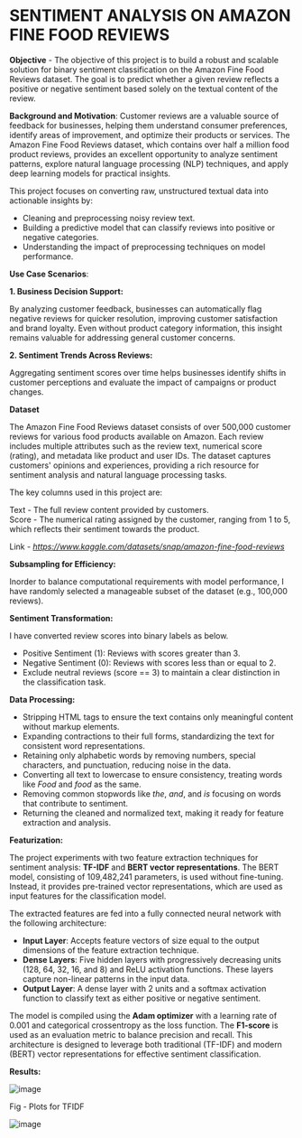# SENTIMENT ANALYSIS ON AMAZON FINE FOOD REVIEWS

**Objective** - The objective of this project is to build a robust and scalable solution for binary sentiment classification on the Amazon Fine Food Reviews dataset. The goal is to predict whether a given review reflects a positive or negative sentiment based solely on the textual content of the review.

**Background and Motivation**:
Customer reviews are a valuable source of feedback for businesses, helping them understand consumer preferences, identify areas of improvement, and optimize their products or services. The Amazon Fine Food Reviews dataset, which contains over half a million food product reviews, provides an excellent opportunity to analyze sentiment patterns, explore natural language processing (NLP) techniques, and apply deep learning models for practical insights.

This project focuses on converting raw, unstructured textual data into actionable insights by:

* Cleaning and preprocessing noisy review text.
* Building a predictive model that can classify reviews into positive or negative categories.
* Understanding the impact of preprocessing techniques on model performance.

**Use Case Scenarios**:

**1. Business Decision Support:**

By analyzing customer feedback, businesses can automatically flag negative reviews for quicker resolution, improving customer satisfaction and brand loyalty.
Even without product category information, this insight remains valuable for addressing general customer concerns.

**2. Sentiment Trends Across Reviews:**

Aggregating sentiment scores over time helps businesses identify shifts in customer perceptions and evaluate the impact of campaigns or product changes.

**Dataset**

The Amazon Fine Food Reviews dataset consists of over 500,000 customer reviews for various food products available on Amazon. Each review includes multiple attributes such as the review text, numerical score (rating), and metadata like product and user IDs. The dataset captures customers' opinions and experiences, providing a rich resource for sentiment analysis and natural language processing tasks.

The key columns used in this project are:

Text  - The full review content provided by customers.<br>
Score - The numerical rating assigned by the customer, ranging from 1 to 5, which reflects their sentiment towards the product.

Link - *https://www.kaggle.com/datasets/snap/amazon-fine-food-reviews*

**Subsampling for Efficiency:**

Inorder to balance computational requirements with model performance, I have randomly selected a manageable subset of the dataset (e.g., 100,000 reviews).

**Sentiment Transformation:**

I have converted review scores into binary labels as below.

* Positive Sentiment (1): Reviews with scores greater than 3.
* Negative Sentiment (0): Reviews with scores less than or equal to 2.
* Exclude neutral reviews (score == 3) to maintain a clear distinction in the classification task.

**Data Processing:**

- Stripping HTML tags to ensure the text contains only meaningful content without markup elements.  
- Expanding contractions to their full forms, standardizing the text for consistent word representations.  
- Retaining only alphabetic words by removing numbers, special characters, and punctuation, reducing noise in the data.  
- Converting all text to lowercase to ensure consistency, treating words like *Food* and *food* as the same.  
- Removing common stopwords like *the*, *and*, and *is* focusing on words that contribute to sentiment.  
- Returning the cleaned and normalized text, making it ready for feature extraction and analysis.  

**Featurization:**

The project experiments with two feature extraction techniques for sentiment analysis: **TF-IDF** and **BERT vector representations**. The BERT model, consisting of 109,482,241 parameters, is used without fine-tuning. Instead, it provides pre-trained vector representations, which are used as input features for the classification model.

The extracted features are fed into a fully connected neural network with the following architecture:
- **Input Layer**: Accepts feature vectors of size equal to the output dimensions of the feature extraction technique.
- **Dense Layers**: Five hidden layers with progressively decreasing units (128, 64, 32, 16, and 8) and ReLU activation functions. These layers capture non-linear patterns in the input data.
- **Output Layer**: A dense layer with 2 units and a softmax activation function to classify text as either positive or negative sentiment.

The model is compiled using the **Adam optimizer** with a learning rate of 0.001 and categorical crossentropy as the loss function. The **F1-score** is used as an evaluation metric to balance precision and recall. This architecture is designed to leverage both traditional (TF-IDF) and modern (BERT) vector representations for effective sentiment classification.

**Results:**

![image](https://github.com/user-attachments/assets/3d6da8b7-8885-4fa7-96de-dfbcdc87cbeb) 

Fig - Plots for TFIDF  

![image](https://github.com/user-attachments/assets/508db8ff-308d-465c-baf1-6eb7779cc09d)


